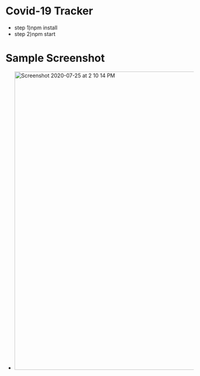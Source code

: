 # Covid-19 Tracker

- step 1)npm install 
- step 2)npm start

# Sample Screenshot

- <img width="797" alt="Screenshot 2020-07-25 at 2 10 14 PM" src="https://user-images.githubusercontent.com/29592118/117527208-f48b2d00-afe7-11eb-94ad-e43b217c5eb4.png">
